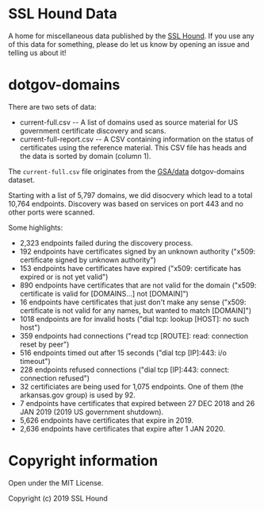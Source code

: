 # SSL Hound Data

A home for miscellaneous data published by the [SSL Hound](https://www.sslhound.com/). If you use any of this data for something, please do let us know by opening an issue and telling us about it!

# dotgov-domains

There are two sets of data:

* current-full.csv -- A list of domains used as source material for US government certificate discovery and scans.
* current-full-report.csv -- A CSV containing information on the status of certificates using the reference material. This CSV file has heads and the data is sorted by domain (column 1).

The `current-full.csv` file originates from the [GSA/data](https://github.com/GSA/data) dotgov-domains dataset.

Starting with a list of 5,797 domains, we did disocvery which lead to a total 10,764 endpoints. Discovery was based on services on port 443 and no other ports were scanned.

Some highlights:

* 2,323 endpoints failed during the discovery process.
* 192 endpoints have certificates signed by an unknown authority ("x509: certificate signed by unknown authority")
* 153 endpoints have certificates have expired ("x509: certificate has expired or is not yet valid")
* 890 endpoints have certificates that are not valid for the domain ("x509: certificate is valid for [DOMAINS...] not [DOMAIN]")
* 16 endpoints have certificates that just don't make any sense ("x509: certificate is not valid for any names, but wanted to match [DOMAIN]")
* 1018 endpoints are for invalid hosts ("dial tcp: lookup [HOST]: no such host")
* 359 endpoints had connections ("read tcp [ROUTE]: read: connection reset by peer")
* 516 endpoints timed out after 15 seconds ("dial tcp [IP]:443: i/o timeout")
* 228 endpoints refused connections ("dial tcp [IP]:443: connect: connection refused")
* 32 certificiates are being used for 1,075 endpoints. One of them (the arkansas.gov group) is used by 92.
* 7 endpoints have certificates that expired between 27 DEC 2018 and 26 JAN 2019 (2019 US government shutdown).
* 5,626 endpoints have certificates that expire in 2019.
* 2,636 endpoints have certificates that expire after 1 JAN 2020.

# Copyright information

Open under the MIT License.

Copyright (c) 2019 SSL Hound
